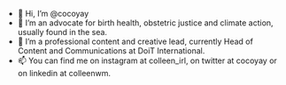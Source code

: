 - 👋 Hi, I’m @cocoyay
- 🌱 I’m an advocate for birth health, obstetric justice and climate action, usually found in the sea.
- 🎨 I’m a professional content and creative lead, currently Head of Content and Communications at DoiT International.
- 📫 You can find me on instagram at colleen_irl, on twitter at cocoyay or on linkedin at colleenwm.

<!---
cocoyay/cocoyay is a ✨ special ✨ repository because its `README.md` (this file) appears on your GitHub profile.
You can click the Preview link to take a look at your changes.
--->
